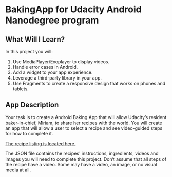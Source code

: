 # BakingApp for Udacity Android Nanodegree program
## What Will I Learn?
In this project you will:
1. Use MediaPlayer/Exoplayer to display videos.
2. Handle error cases in Android.
3. Add a widget to your app experience.
4. Leverage a third-party library in your app.
5. Use Fragments to create a responsive design that works on phones and tablets.

## App Description
Your task is to create a Android Baking App that will allow Udacity’s resident baker-in-chief, Miriam, to share her recipes with the world. You will create an app that will allow a user to select a recipe and see video-guided steps for how to complete it.

<a href="http://go.udacity.com/android-baking-app-json">The recipe listing is located here.</a>

The JSON file contains the recipes' instructions, ingredients, videos and images you will need to complete this project. Don’t assume that all steps of the recipe have a video. Some may have a video, an image, or no visual media at all.
